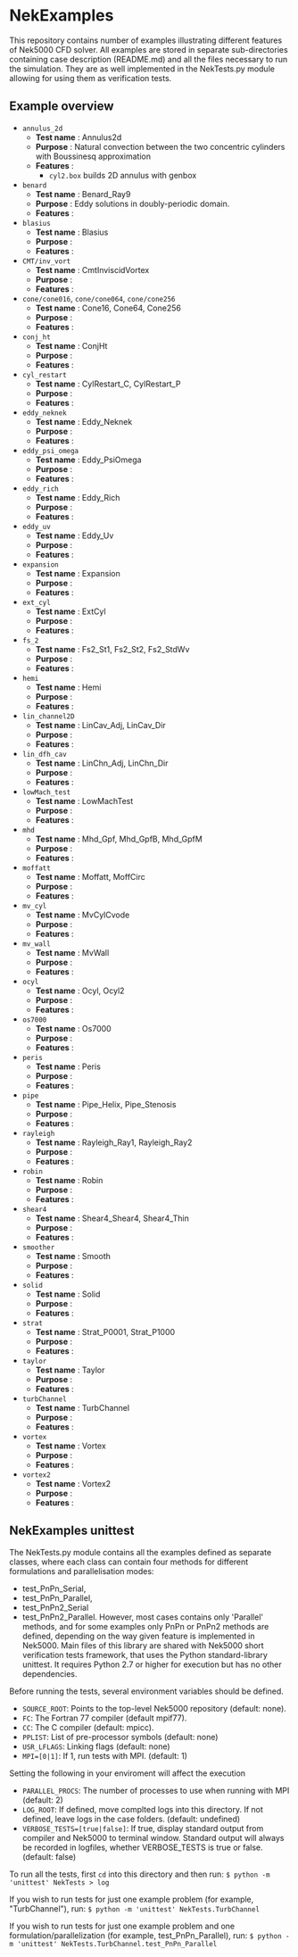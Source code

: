 # NekExamples

This repository contains number of examples illustrating different features
of Nek5000 CFD solver. All examples are stored in separate sub-directories
containing case description (README.md) and all the files necessary to run
the simulation. They are as well implemented in the NekTests.py module allowing
for using them as verification tests.

## Example overview

* `annulus_2d`
  * __Test name__ : Annulus2d
  * __Purpose__ : Natural convection between the two concentric cylinders with Boussinesq approximation
  * __Features__ : 
  	* `cyl2.box` builds 2D annulus with genbox
* `benard`
  * __Test name__ : Benard_Ray9
  * __Purpose__ : Eddy solutions in doubly-periodic domain.
  * __Features__ :
* `blasius`
  * __Test name__ : Blasius
  * __Purpose__ :
  * __Features__ :
* `CMT/inv_vort`
  * __Test name__ : CmtInviscidVortex
  * __Purpose__ :
  * __Features__ :
* `cone/cone016`, `cone/cone064`, `cone/cone256`
  * __Test name__ : Cone16,  Cone64, Cone256
  * __Purpose__ :
  * __Features__ :
* `conj_ht`
  * __Test name__ :  ConjHt
  * __Purpose__ :
  * __Features__ :
* `cyl_restart`
  * __Test name__ : CylRestart_C, CylRestart_P
  * __Purpose__ :
  * __Features__ :
* `eddy_neknek`
  * __Test name__ : Eddy_Neknek
  * __Purpose__ :
  * __Features__ :
* `eddy_psi_omega`
  * __Test name__ : Eddy_PsiOmega
  * __Purpose__ :
  * __Features__ :
* `eddy_rich`
  * __Test name__ : Eddy_Rich
  * __Purpose__ :
  * __Features__ :
* `eddy_uv`
  * __Test name__ : Eddy_Uv
  * __Purpose__ :
  * __Features__ :
* `expansion`
  * __Test name__ : Expansion
  * __Purpose__ :
  * __Features__ :
* `ext_cyl`
  * __Test name__ : ExtCyl
  * __Purpose__ :
  * __Features__ :
* `fs_2`
  * __Test name__ : Fs2_St1, Fs2_St2, Fs2_StdWv
  * __Purpose__ :
  * __Features__ :
* `hemi`
  * __Test name__ : Hemi
  * __Purpose__ :
  * __Features__ :
* `lin_channel2D`
  * __Test name__ : LinCav_Adj, LinCav_Dir
  * __Purpose__ :
  * __Features__ :
* `lin_dfh_cav`
  * __Test name__ : LinChn_Adj, LinChn_Dir
  * __Purpose__ :
  * __Features__ :
* `lowMach_test`
  * __Test name__ : LowMachTest
  * __Purpose__ :
  * __Features__ :
* `mhd`
  * __Test name__ : Mhd_Gpf, Mhd_GpfB, Mhd_GpfM
  * __Purpose__ :
  * __Features__ :
* `moffatt`
  * __Test name__ : Moffatt, MoffCirc
  * __Purpose__ :
  * __Features__ :
* `mv_cyl`
  * __Test name__ : MvCylCvode
  * __Purpose__ :
  * __Features__ :
* `mv_wall`
  * __Test name__ : MvWall
  * __Purpose__ :
  * __Features__ :
* `ocyl`
  * __Test name__ : Ocyl, Ocyl2
  * __Purpose__ :
  * __Features__ :
* `os7000`
  * __Test name__ : Os7000
  * __Purpose__ :
  * __Features__ :
* `peris`
  * __Test name__ : Peris
  * __Purpose__ :
  * __Features__ :
* `pipe`
  * __Test name__ : Pipe_Helix, Pipe_Stenosis
  * __Purpose__ :
  * __Features__ :
* `rayleigh`
  * __Test name__ : Rayleigh_Ray1, Rayleigh_Ray2
  * __Purpose__ :
  * __Features__ :
* `robin`
  * __Test name__ : Robin
  * __Purpose__ :
  * __Features__ :
* `shear4`
  * __Test name__ : Shear4_Shear4, Shear4_Thin
  * __Purpose__ :
  * __Features__ :
* `smoother`
  * __Test name__ : Smooth
  * __Purpose__ :
  * __Features__ :
* `solid`
  * __Test name__ : Solid
  * __Purpose__ :
  * __Features__ :
* `strat`
  * __Test name__ : Strat_P0001, Strat_P1000
  * __Purpose__ :
  * __Features__ :
* `taylor`
  * __Test name__ : Taylor
  * __Purpose__ :
  * __Features__ :
* `turbChannel`
  * __Test name__ : TurbChannel
  * __Purpose__ :
  * __Features__ :
* `vortex`
  * __Test name__ : Vortex
  * __Purpose__ :
  * __Features__ :
* `vortex2`
  * __Test name__ : Vortex2
  * __Purpose__ :
  * __Features__ :


## NekExamples unittest

The NekTests.py module contains all the examples defined as separate classes,
where each class can contain four methods for different formulations and
parallelisation modes:
* test_PnPn_Serial,
* test_PnPn_Parallel,
* test_PnPn2_Serial
* test_PnPn2_Parallel.
However, most cases contains only 'Parallel' methods, and for some examples only
PnPn or PnPn2 methods are defined, depending on the way given feature is implemented
in Nek5000. Main files of this library are shared with Nek5000 short verification
tests framework, that uses the Python standard-library unittest. It requires
Python 2.7 or higher for execution but has no other dependencies.

Before running the tests, several environment variables should be defined.

* `SOURCE_ROOT`: Points to the top-level Nek5000 repository (default: none).
* `FC`: The Fortran 77 compiler (default mpif77).
* `CC`: The C compiler (default: mpicc).
* `PPLIST`: List of pre-processor symbols (default: none)
* `USR_LFLAGS`: Linking flags (default: none)
* `MPI=[0|1]`: If 1, run tests with MPI. (default: 1)

Setting the following in your enviroment will affect the execution

* `PARALLEL_PROCS`: The number of processes to use when running with MPI
  (default: 2)
* `LOG_ROOT`: If defined, move complted logs into this directory.  If not defined,
  leave logs in the case folders.  (default: undefined)
* `VERBOSE_TESTS=[true|false]`: If true, display standard output from compiler and
   Nek5000 to terminal window.  Standard output will always be recorded in
   logfiles, whether VERBOSE_TESTS is true or false.  (default: false)

To run all the tests, first `cd` into this directory and then run:
`$ python -m 'unittest' NekTests > log`

If you wish to run tests for just one example problem (for example, "TurbChannel"), run:
`$ python -m 'unittest' NekTests.TurbChannel`

If you wish to run tests for just one example problem and one
formulation/parallelization (for example, test_PnPn_Parallel), run:
`$ python -m 'unittest' NekTests.TurbChannel.test_PnPn_Parallel`